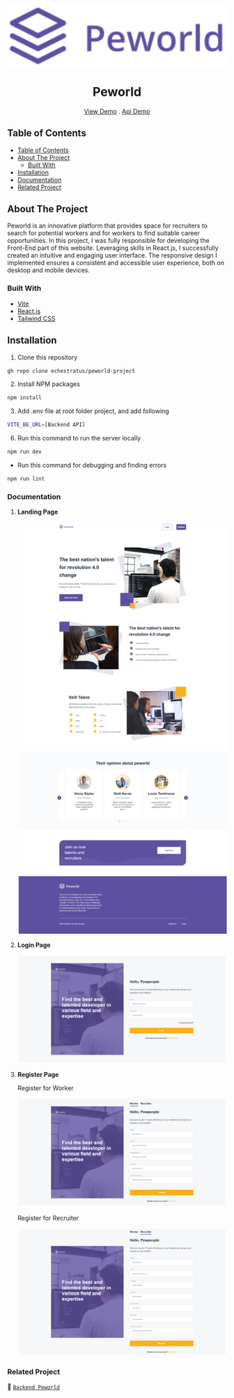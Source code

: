 <br />
<div align="center">
    <img src="https://github.com/echestratus/peworld-project/blob/main/src/assets/LandingPage/peworld-blue.svg" width="1000px"/>
  <br />
  <h1>Peworld</h1>
    <a href="https://peworlds-project.netlify.app/">View Demo</a>
    .
    <a href="https://github.com/echestratus/be-peworld-project">Api Demo</a>
</div>

  ## Table of Contents

- [Table of Contents](#table-of-contents)
- [About The Project](#about-the-project)
  - [Built With](#built-with)
- [Installation](#installation)
- [Documentation](#documentation)
- [Related Project](#related-project)
 
## About The Project

Peworld is an innovative platform that provides space for recruiters to search for potential workers and for workers to find suitable career opportunities. In this project, I was fully responsible for developing the Front-End part of this website. Leveraging skills in React.js, I successfully created an intuitive and engaging user interface. The responsive design I implemented ensures a consistent and accessible user experience, both on desktop and mobile devices.

### Built With

- [Vite](https://vitejs.dev/)
- [React.js](https://react.dev/)
- [Tailwind CSS](https://tailwindcss.com/)

## Installation
1. Clone this repository

```sh
gh repo clone echestratus/peworld-project
```

2. Install NPM packages

```sh
npm install
```

3. Add .env file at root folder project, and add following

```sh
VITE_BE_URL=[Backend API]
```

6. Run this command to run the server locally

```sh
npm run dev
```

- Run this command for debugging and finding errors

```sh
npm run lint
```

### Documentation

1.  **Landing Page**

    ![Landing Page](https://github.com/echestratus/peworld-project/blob/main/public/LandingPage.png)

2.  **Login Page**

    ![Login Page](https://github.com/echestratus/peworld-project/blob/main/public/LoginPage.png)

3.  **Register Page**

    Register for Worker

    ![Login Page](https://github.com/echestratus/peworld-project/blob/main/public/RegisterWorker.png)

    Register for Recruiter

    ![Login Page Recruiter](https://github.com/echestratus/peworld-project/blob/main/public/RegisterRecruiter.png)

### Related Project
:rocket: [`Backend Peworld`](https://github.com/echestratus/be-peworld-project)
